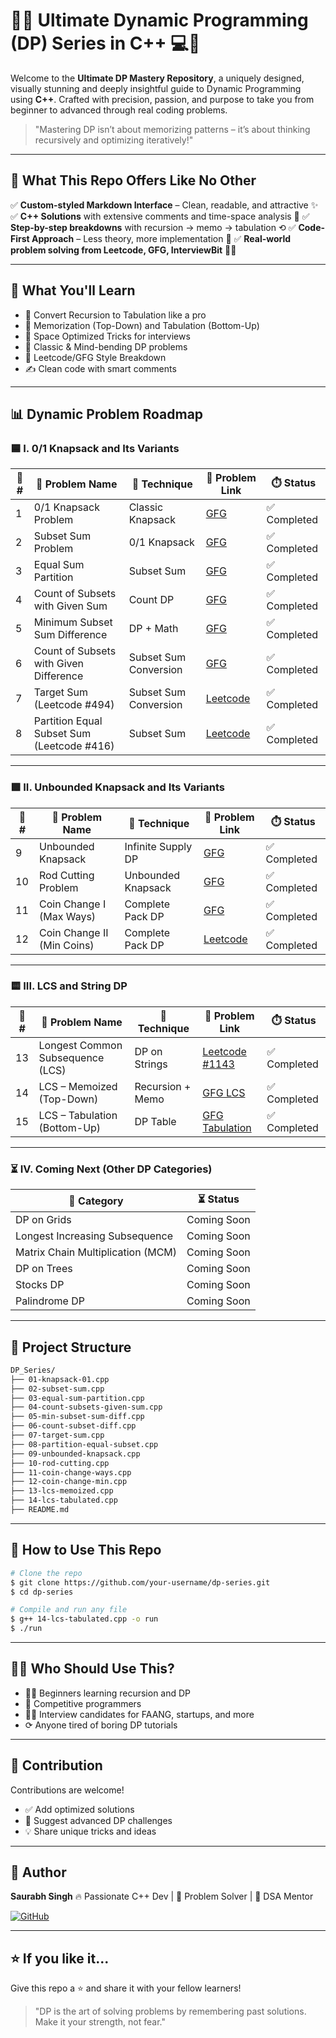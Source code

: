 # 🚀🔥 Ultimate Dynamic Programming (DP) Series in C++ 💻🧠

Welcome to the **Ultimate DP Mastery Repository**, a uniquely designed, visually stunning and deeply insightful guide to Dynamic Programming using **C++**. Crafted with precision, passion, and purpose to take you from beginner to advanced through real coding problems.

> "Mastering DP isn’t about memorizing patterns – it’s about thinking recursively and optimizing iteratively!"

---

## 📘 What This Repo Offers Like No Other

✅ **Custom-styled Markdown Interface** – Clean, readable, and attractive ✨
✅ **C++ Solutions** with extensive comments and time-space analysis 🧠
✅ **Step-by-step breakdowns** with recursion → memo → tabulation ⟲
✅ **Code-First Approach** – Less theory, more implementation 🔧
✅ **Real-world problem solving from Leetcode, GFG, InterviewBit** 🧑‍💻

---

## 🎯 What You'll Learn

* 🔄 Convert Recursion to Tabulation like a pro
* 💾 Memorization (Top-Down) and Tabulation (Bottom-Up)
* 🚀 Space Optimized Tricks for interviews
* 🧩 Classic & Mind-bending DP problems
* 🧪 Leetcode/GFG Style Breakdown
* ✍️ Clean code with smart comments

---

## 📊 Dynamic Problem Roadmap

### 🟦 I. 0/1 Knapsack and Its Variants

| 🚩 # | 🧩 Problem Name                            | 🧠 Technique          | 🔗 Problem Link                                                                                                           | ⏱️ Status   |
| ---- | ------------------------------------------ | --------------------- | ------------------------------------------------------------------------------------------------------------------------- | ----------- |
| 1    | 0/1 Knapsack Problem                       | Classic Knapsack      | [GFG](https://www.geeksforgeeks.org/0-1-knapsack-problem-dp-10/)                                                          | ✅ Completed |
| 2    | Subset Sum Problem                         | 0/1 Knapsack          | [GFG](https://www.geeksforgeeks.org/subset-sum-problem-dp-25/)                                                            | ✅ Completed |
| 3    | Equal Sum Partition                        | Subset Sum            | [GFG](https://www.geeksforgeeks.org/partition-problem-dp-18/)                                                             | ✅ Completed |
| 4    | Count of Subsets with Given Sum            | Count DP              | [GFG](https://www.geeksforgeeks.org/count-of-subsets-with-sum-equal-to-x/)                                                | ✅ Completed |
| 5    | Minimum Subset Sum Difference              | DP + Math             | [GFG](https://www.geeksforgeeks.org/partition-a-set-into-two-subsets-such-that-the-difference-of-subset-sums-is-minimum/) | ✅ Completed |
| 6    | Count of Subsets with Given Difference     | Subset Sum Conversion | [GFG](https://www.geeksforgeeks.org/count-of-subsets-with-given-difference/)                                              | ✅ Completed |
| 7    | Target Sum (Leetcode #494)                 | Subset Sum Conversion | [Leetcode](https://leetcode.com/problems/target-sum/)                                                                     | ✅ Completed |
| 8    | Partition Equal Subset Sum (Leetcode #416) | Subset Sum            | [Leetcode](https://leetcode.com/problems/partition-equal-subset-sum/)                                                     | ✅ Completed |

---

### 🟩 II. Unbounded Knapsack and Its Variants

| 🚩 # | 🧩 Problem Name            | 🧠 Technique       | 🔗 Problem Link                                                                   | ⏱️ Status   |
| ---- | -------------------------- | ------------------ | --------------------------------------------------------------------------------- | ----------- |
| 9    | Unbounded Knapsack         | Infinite Supply DP | [GFG](https://www.geeksforgeeks.org/unbounded-knapsack-repetition-items-allowed/) | ✅ Completed |
| 10   | Rod Cutting Problem        | Unbounded Knapsack | [GFG](https://www.geeksforgeeks.org/cutting-a-rod-dp-13/)                         | ✅ Completed |
| 11   | Coin Change I (Max Ways)   | Complete Pack DP   | [GFG](https://www.geeksforgeeks.org/problems/coin-change2448/1)                   | ✅ Completed |
| 12   | Coin Change II (Min Coins) | Complete Pack DP   | [Leetcode](https://leetcode.com/problems/coin-change/)                            | ✅ Completed |

---

### 🟨 III. LCS and String DP

| 🚩 # | 🧩 Problem Name                  | 🧠 Technique     | 🔗 Problem Link                                                                  | ⏱️ Status   |
| ---- | -------------------------------- | ---------------- | -------------------------------------------------------------------------------- | ----------- |
| 13   | Longest Common Subsequence (LCS) | DP on Strings    | [Leetcode #1143](https://leetcode.com/problems/longest-common-subsequence/)      | ✅ Completed |
| 14   | LCS – Memoized (Top-Down)        | Recursion + Memo | [GFG LCS](https://www.geeksforgeeks.org/longest-common-subsequence-dp-4/)        | ✅ Completed |
| 15   | LCS – Tabulation (Bottom-Up)     | DP Table         | [GFG Tabulation](https://www.geeksforgeeks.org/longest-common-subsequence-dp-4/) | ✅ Completed |

---

### ⏳ IV. Coming Next (Other DP Categories)

| 🚀 Category                       | ⏳ Status    |
| --------------------------------- | ----------- |
| DP on Grids                       | Coming Soon |
| Longest Increasing Subsequence    | Coming Soon |
| Matrix Chain Multiplication (MCM) | Coming Soon |
| DP on Trees                       | Coming Soon |
| Stocks DP                         | Coming Soon |
| Palindrome DP                     | Coming Soon |

---

## 📂️ Project Structure

```bash
DP_Series/
├── 01-knapsack-01.cpp
├── 02-subset-sum.cpp
├── 03-equal-sum-partition.cpp
├── 04-count-subsets-given-sum.cpp
├── 05-min-subset-sum-diff.cpp
├── 06-count-subset-diff.cpp
├── 07-target-sum.cpp
├── 08-partition-equal-subset.cpp
├── 09-unbounded-knapsack.cpp
├── 10-rod-cutting.cpp
├── 11-coin-change-ways.cpp
├── 12-coin-change-min.cpp
├── 13-lcs-memoized.cpp
├── 14-lcs-tabulated.cpp
├── README.md
```

---

## 🚠️ How to Use This Repo

```bash
# Clone the repo
$ git clone https://github.com/your-username/dp-series.git
$ cd dp-series

# Compile and run any file
$ g++ 14-lcs-tabulated.cpp -o run
$ ./run
```

---

## 👨‍🎓 Who Should Use This?

* 🧑‍💻 Beginners learning recursion and DP
* 🌟 Competitive programmers
* 👩‍💼 Interview candidates for FAANG, startups, and more
* ⟳ Anyone tired of boring DP tutorials

---

## 🤝 Contribution

Contributions are welcome!

* ✅ Add optimized solutions
* 🤩 Suggest advanced DP challenges
* 💡 Share unique tricks and ideas

---

## 👤 Author

**Saurabh Singh**
🔥 Passionate C++ Dev | 🧠 Problem Solver | 💼 DSA Mentor

[![GitHub](https://img.shields.io/badge/GitHub-saurabhxcod-black?logo=github)](https://github.com/saurabhxcod)

---

## ⭐ If you like it...

Give this repo a ⭐ and share it with your fellow learners!

> "DP is the art of solving problems by remembering past solutions. Make it your strength, not fear."
